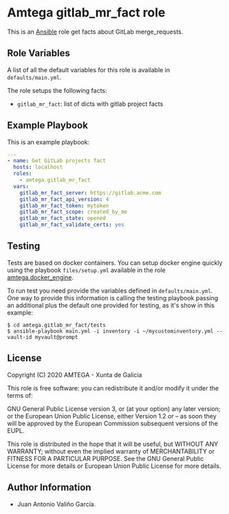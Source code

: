 # Amtega gitlab_mr_fact role

This is an [Ansible](http://www.ansible.com) role get facts about GitLab merge_requests.

## Role Variables

A list of all the default variables for this role is available in `defaults/main.yml`.

The role setups the following facts:

- `gitlab_mr_fact`: list of dicts with gitlab project facts

## Example Playbook

This is an example playbook:

``` yaml
---
- name: Get GitLab projects fact
  hosts: localhost
  roles:  
    - amtega.gitlab_mr_fact
  vars:    
    gitlab_mr_fact_server: https://gitlab.acme.com
    gitlab_mr_fact_api_version: 4
    gitlab_mr_fact_token: mytoken
    gitlab_mr_fact_scope: created_by_me
    gitlab_mr_fact_state: opened
    gitlab_mr_fact_validate_certs: yes
```

## Testing

Tests are based on docker containers. You can setup docker engine quickly using the playbook `files/setup.yml` available in the role [amtega.docker_engine](https://galaxy.ansible.com/amtega/docker_engine).

To run test you need provide the variables defined in `defaults/main.yml`. One way to provide this information is calling the testing playbook passing an additional plus the default one provided for testing, as it's show in this example:

```shell
$ cd amtega.gitlab_mr_fact/tests
$ ansible-playbook main.yml -i inventory -i ~/mycustominventory.yml --vault-id myvault@prompt
```

## License

Copyright (C) 2020 AMTEGA - Xunta de Galicia

This role is free software: you can redistribute it and/or modify it under the terms of:

GNU General Public License version 3, or (at your option) any later version; or the European Union Public License, either Version 1.2 or – as soon they will be approved by the European Commission ­subsequent versions of the EUPL.

This role is distributed in the hope that it will be useful, but WITHOUT ANY WARRANTY; without even the implied warranty of MERCHANTABILITY or FITNESS FOR A PARTICULAR PURPOSE.  See the GNU General Public License for more details or European Union Public License for more details.

## Author Information

- Juan Antonio Valiño García.
